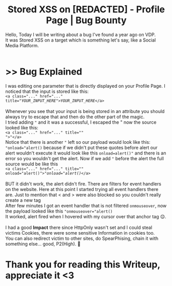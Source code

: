 # <center> Stored XSS on [REDACTED] - Profile Page | Bug Bounty </center>

Hello, Today I will be writing about a bug I've found a year ago on VDP. <br>
It was Stored XSS on a target which is something let's say, like a Social Media Platform. <br>
<br>
# >> Bug Explained
I was editing one parameter that is directly displayed on your Profile Page. I noticed that the input is stored like this: <br>
<code>&lt;a class="..." href="..." title="<i>YOUR_INPUT_HERE</i>"&gt;<i>YOUR_INPUT_HERE</i>&lt;/a&gt;</code> <br> <br>
Whenever you see that your input is being stored in an attribute you should always try to escape that and then do the other part of the magic. <br>
I tried adding <code>"</code> and it was a successful, I escaped the " now the source looked like this: <br>
<code>&lt;a class="..." href="..." title="" "&gt;<i>"</i>&lt;/a&gt;</code> <br>
Notice that there is another <code>"</code> left so our payload would look like this: <code>"onload="alert()</code> because if we didn't put these quotes before alert
our alert wouldn't execute it would look like this <code>onload=alert()"</code> and there is an error so you wouldn't get the alert. Now if we add <code>"</code> before the alert the full source would be like this <br>
<code>&lt;a class="..." href="..." title="" onload="alert()"&gt;<i>"onload="alert()</i>&lt;/a&gt;</code> <br><br>
BUT it didn't work, the alert didn't fire. There are filters for event handlers on the website. Here at this point I started trying all event handlers there are. Just to mention that < and > were also blocked so you couldn't really create a new tag <br>
After few minutes I got an event handler that is not filtered <code>onmouseover</code>, now the payload looked like this <code>"onmouseover="alert()</code> <br>
It worked, alert fired when I hovered with my cursor over that anchor tag 😌. <br><br>
I had a good <strong>Impact</strong> there since HttpOnly wasn't set and I could steal victims Cookies, there were some sensitive Information in cookies too. <br>
You can also redirect victim to other sites, do SpearPhising, chain it with something else... good, P2(High). 🤌

# Thank you for reading this Writeup, appreciate it <3

